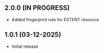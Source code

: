 ## 2.0.0 (IN PROGRESS)
- Added fingerprint rule for EXTENT resource

## 1.0.1 (03-12-2025)
- Initial release
